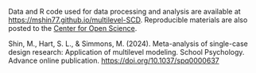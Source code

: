 Data and R code used for data processing and analysis are available at https://mshin77.github.io/multilevel-SCD. Reproducible materials are also posted to the [Center for Open Science](https://doi.org/10.17605/OSF.IO/8WBTA).

Shin, M., Hart, S. L., & Simmons, M. (2024). Meta-analysis of single-case design research: Application of multilevel modeling. School Psychology. Advance online publication. https://doi.org/10.1037/spq0000637
